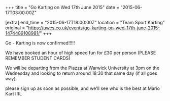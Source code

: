 +++
title = "Go Karting on Wed 17th June 2015"
date = "2015-06-17T03:00:00Z"

[extra]
end_time = "2015-06-17T18:00:00Z"
location = "Team Sport Karting"
original = "https://uwcs.co.uk/events/go-karting-on-wed-17th-june-2015-1474489108981/"
+++

Go - Karting is now confirmed\!\!\!\!\!

We have booked an hour of high speed fun for £30 per person (PLEASE REMEMBER STUDENT CARDS)

We will be departing from the Piazza at Warwick University at 3pm on the Wednesday and looking to return around 18:30 that same day (if all goes way).

please sign up as soon as possible, and we'll see who is the best at Mario Kart IRL

